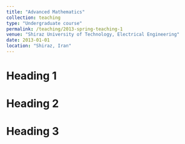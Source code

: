 ```yaml
---
title: "Advanced Mathematics"
collection: teaching
type: "Undergraduate course"
permalink: /teaching/2013-spring-teaching-1
venue: "Shiraz University of Technology, Electrical Engineering"
date: 2013-01-01
location: "Shiraz, Iran"
---
```




Heading 1
======

Heading 2
======

Heading 3
======
